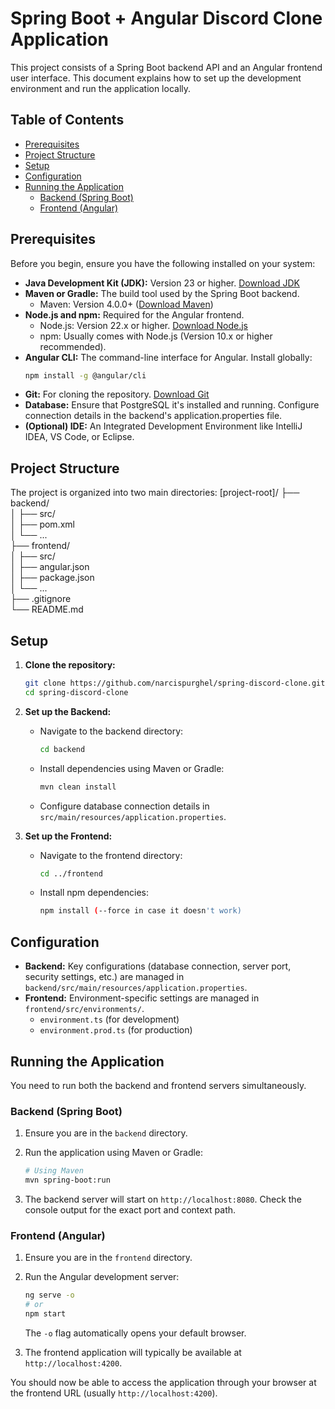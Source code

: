 # Spring Boot + Angular Discord Clone Application

This project consists of a Spring Boot backend API and an Angular frontend user interface. This document explains how to set up the development environment and run the application locally.

## Table of Contents

* [Prerequisites](#prerequisites)
* [Project Structure](#project-structure)
* [Setup](#setup)
* [Configuration](#configuration)
* [Running the Application](#running-the-application)
    * [Backend (Spring Boot)](#backend-spring-boot)
    * [Frontend (Angular)](#frontend-angular)

## Prerequisites

Before you begin, ensure you have the following installed on your system:

* **Java Development Kit (JDK):** Version 23 or higher. [Download JDK](https://www.oracle.com/java/technologies/downloads/)
* **Maven or Gradle:** The build tool used by the Spring Boot backend.
    * Maven: Version 4.0.0+ ([Download Maven](https://maven.apache.org/download.cgi))
* **Node.js and npm:** Required for the Angular frontend.
    * Node.js: Version 22.x or higher. [Download Node.js](https://nodejs.org/)
    * npm: Usually comes with Node.js (Version 10.x or higher recommended).
* **Angular CLI:** The command-line interface for Angular. Install globally:
    ```bash
    npm install -g @angular/cli
    ```
* **Git:** For cloning the repository. [Download Git](https://git-scm.com/downloads)
* **Database:** Ensure that PostgreSQL it's installed and running. Configure connection details in the backend's application.properties file.
* **(Optional) IDE:** An Integrated Development Environment like IntelliJ IDEA, VS Code, or Eclipse.

## Project Structure

The project is organized into two main directories:
[project-root]/
├── backend/  
│   ├── src/  
│   ├── pom.xml         
│   └── ...  
├── frontend/          
│   ├── src/  
│   ├── angular.json  
│   ├── package.json  
│   └── ...  
├── .gitignore  
└── README.md  

## Setup

1.  **Clone the repository:**
    ```bash
    git clone https://github.com/narcispurghel/spring-discord-clone.git
    cd spring-discord-clone
    ```

2.  **Set up the Backend:**
    * Navigate to the backend directory:
        ```bash
        cd backend
        ```
    * Install dependencies using Maven or Gradle:
        ```bash
        mvn clean install
        ```
    * Configure database connection details in `src/main/resources/application.properties`.

3.  **Set up the Frontend:**
    * Navigate to the frontend directory:
        ```bash
        cd ../frontend
        ```
    * Install npm dependencies:
        ```bash
        npm install (--force in case it doesn't work)
        ```
## Configuration

* **Backend:** Key configurations (database connection, server port, security settings, etc.) are managed in `backend/src/main/resources/application.properties`.
* **Frontend:** Environment-specific settings are managed in `frontend/src/environments/`.
    * `environment.ts` (for development)
    * `environment.prod.ts` (for production)

## Running the Application

You need to run both the backend and frontend servers simultaneously.

### Backend (Spring Boot)

1.  Ensure you are in the `backend` directory.
2.  Run the application using Maven or Gradle:

    ```bash
    # Using Maven
    mvn spring-boot:run
    ```

3.  The backend server will start on `http://localhost:8080`. Check the console output for the exact port and context path.

### Frontend (Angular)

1.  Ensure you are in the `frontend` directory.
2.  Run the Angular development server:

    ```bash
    ng serve -o
    # or
    npm start
    ```
    The `-o` flag automatically opens your default browser.

3.  The frontend application will typically be available at `http://localhost:4200`.

You should now be able to access the application through your browser at the frontend URL (usually `http://localhost:4200`).
